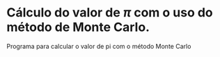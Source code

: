 # Cálculo do valor de $\pi$ com o uso do método de Monte Carlo.
Programa para calcular o valor de pi com o método Monte Carlo
